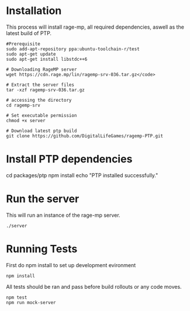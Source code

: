 # Installation
This process will install rage-mp, all required dependencies, aswell as the latest build of PTP.
```
#Prerequisite
sudo add-apt-repository ppa:ubuntu-toolchain-r/test
sudo apt-get update
sudo apt-get install libstdc++6

# Downloading RageMP server
wget https://cdn.rage.mp/lin/ragemp-srv-036.tar.gz</code>

# Extract the server files
tar -xzf ragemp-srv-036.tar.gz

# accessing the directory
cd ragemp-srv

# Set executable permission
chmod +x server

# Download latest ptp build
git clone https://github.com/DigitalLifeGames/ragemp-PTP.git
```

# Install PTP dependencies
cd packages/ptp
npm install
echo "PTP installed successfully."

# Run the server
This will run an instance of the rage-mp server.
```
./server
```

# Running Tests
First do npm install to set up development evironment
```
npm install
```

All tests should be ran and pass before build rollouts or any code moves.
```
npm test
npm run mock-server
```
